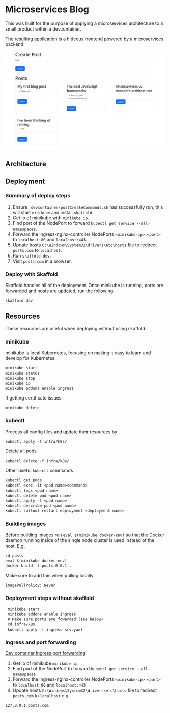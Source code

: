 # Microservices Blog

This was built for the purpose of applying a microservices architecture to a small product within a devcontainer.

The resulting application is a hideous frontend powered by a microservices backend.

![Screenshot of frontend](assets/images/screenshot.png)

## Architecture

## Deployment
### Summary of deploy steps

1. Ensure `.devcontainer/postCreateCommands.sh` has successfully run, this will start `minikube` and install `skaffold`.
2. Get ip of minikube with `minikube ip`.
3. Find port of the NodePort to forward `kubectl get service --all-namespaces`.
4. Forward the ingress-nginx-controller NodePorts `<minikube-ip>:<port>` to `localhost:80` and `localhost:443`.
5. Update hosts `C:\Windows\System32\drivers\etc\hosts` file to redirect `posts.com` to `localhost`.
6. Run `skaffold dev`.
7. Visit `posts.com` in a browser.

### Deploy with Skaffold
Skaffold handles all of the deployment. Once minikube is running, ports are forwarded and hosts are updated, run the following:
```
skaffold dev
```

## Resources
These resources are useful when deploying without using skaffold.

### minikube
minikube is local Kubernetes, focusing on making it easy to learn and develop for Kubernetes.
```
minikube start
minikube status
minikube stop
minikube ip
minikube addons enable ingress
```

If getting certificate issues
```
minikube delete 
```

### kubectl
Process all config files and update their resources by
```
kubectl apply -f infra/k8s/
```

Delete all pods
```
kubectl delete -f infra/k8s/
```

Other useful `kubectl` commands
```
kubectl get pods
kubectl exec -it <pod name><command>
kubectl logs <pod name>
kubectl delete pod <pod name>
kubectl apply -f <pod name>
kubectl describe pod <pod name>
kubectl rollout restart deployment <deployment name>
```

### Building images

Before building images run `eval $(minikube docker-env)` so that the Docker daemon running inside of the single node cluster is used instead of the host. E.g.
```
cd posts
eval $(minikube docker-env)
docker build -t posts:0.0.1 .
```
Make sure to add this when pulling locally:
```
imagePullPolicy: Never
```

### Deployment steps without skaffold
```
 minikube start
 minikube addons enable ingress
 # Make sure ports are fowarded (see below)
 cd infra/k8s
 kubectl apply -f ingress-srv.yaml
```

### Ingress and port forwarding
[Dev container Ingress port forwarding](https://github.com/microsoft/vscode-dev-containers/tree/main/containers/kubernetes-helm-minikube#ingress-and-port-forwarding)
1. Get ip of minikube `minikube ip`
2. Find port of the NodePort to forward `kubectl get service --all-namespaces`
3. Forward the ingress-nginx-controller NodePorts `<minikube-ip>:<port>` to `localhost:80` and `localhost:443`
4. Update hosts `C:\Windows\System32\drivers\etc\hosts` file to redirect `posts.com` to `localhost` e.g.
```
127.0.0.1 posts.com
```

